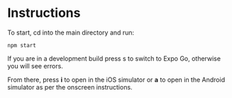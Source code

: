 # Instructions

To start, cd into the main directory and run:

``
npm start
``

If you are in a development build press s to switch to Expo Go, otherwise you will see errors.

From there, press **i** to open in the iOS simulator or **a** to open in the Android simulator as per the onscreen instructions.
